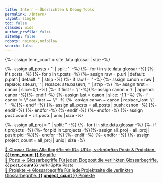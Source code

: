 ```yaml
---
title: Intern – Übersichten & Debug-Tools
permalink: /intern/
layout: single
toc: false
classes: wide
author_profile: false
sitemap: false
robots: noindex,nofollow
search: false
---
```


{%- assign term_count = site.data.glossar | size -%}

{%- assign all_posts = '' | split: '' -%}
{%- for t in site.data.glossar -%}
  {%- if t.posts -%}
    {%- for p in t.posts -%}
      {%- assign raw = p.url | default: p.path | default: '' | strip -%}
      {%- if raw != '' -%}
        {%- assign canon = raw
          | replace: site.url, ''
          | replace: site.baseurl, ''
          | strip -%}
        {%- assign first = canon | slice: 0,1 -%}
        {%- if first != '/' -%}{%- assign canon = '/' | append: canon -%}{%- endif -%}
        {%- assign last = canon | slice: -1,1 -%}
        {%- if canon != '/' and last == '/' -%}{%- assign canon = canon | replace_last: '/', '' -%}{%- endif -%}
        {%- assign all_posts = all_posts | push: canon -%}
      {%- endif -%}
    {%- endfor -%}
  {%- endif -%}
{%- endfor -%}
{%- assign post_count = all_posts | uniq | size -%}

{%- assign all_proj = '' | split: '' -%}
{%- for t in site.data.glossar -%}
  {%- if t.projects -%}
    {%- for pid in t.projects -%}{%- assign all_proj = all_proj | push: pid -%}{%- endfor -%}
  {%- endif -%}
{%- endfor -%}
{%- assign project_count = all_proj | uniq | size -%}

<div class="intern-grid">

  <div class="intern-card">
    <a class="intern-card__link" href="{{ '/intern/glossar-daten/' | relative_url }}">
      <span class="intern-icon">🐘</span>
      <span class="intern-title">Glossar-Daten</span>
      <span class="intern-desc">Alle Begriffe mit IDs, URLs, verknüpften Posts & Projekten.</span>
      <span class="meta"><strong>{{ term_count }}</strong> Begriffe</span>
    </a>
  </div>

  <div class="intern-card">
    <a class="intern-card__link" href="{{ '/intern/glossar-relationen-posts/' | relative_url }}">
      <span class="intern-icon">🚀</span>
      <span class="intern-title">Posts → Glossarbegriffe</span>
      <span class="intern-desc">Für jeden Blogpost die verlinkten Glossarbegriffe.</span>
      <span class="meta"><strong>{{ post_count }}</strong> verknüpfte Posts</span>
    </a>
  </div>

  <div class="intern-card">
    <a class="intern-card__link" href="{{ '/intern/glossar-relationen-projekte/' | relative_url }}">
      <span class="intern-icon">🎯</span>
      <span class="intern-title">Projekte → Glossarbegriffe</span>
      <span class="intern-desc">Für jede Projektseite die verlinkten Glossarbegriffe.</span>
      <span class="meta"><strong>{{ project_count }}</strong> Projekte</span>
    </a>
  </div>
</div>

<style>
.page__content .intern-grid{
  display:grid;
  grid-template-columns:repeat(auto-fit,minmax(280px,1fr));
  gap:1rem 1.25rem;
  margin:.5rem 0 1.25rem;
}
.page__content .intern-card{
  border-radius:.75rem;
  background:var(--background-alt,rgba(255,255,255,.03));
  border:1px solid rgba(255,255,255,.08);
}
.page__content .intern-card__link{
  display:block;
  padding:1.1rem 1.25rem 1rem;
  text-decoration:none;
  color:inherit;
  transition:transform .15s ease, box-shadow .15s ease;
}
.page__content .intern-card__link:hover{
  transform:translateY(-2px);
  box-shadow:0 6px 18px rgba(0,0,0,.15);
}
.page__content .intern-icon{ font-size:1.6rem; display:block; margin-bottom:.4rem; }
.page__content .intern-title{ display:block; font-weight:700; font-size:1.1rem; margin:.1rem 0 .25rem; }
.page__content .intern-desc{ display:block; margin:0 0 .35rem; opacity:.9; }
.page__content .meta{ display:block; opacity:.75; font-size:.95em; }
</style>
